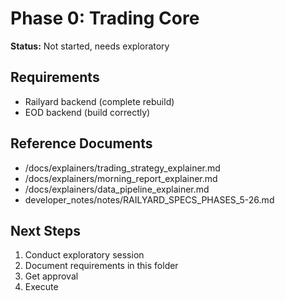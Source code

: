 # Phase 0: Trading Core

**Status:** Not started, needs exploratory

## Requirements
- Railyard backend (complete rebuild)
- EOD backend (build correctly)

## Reference Documents
- /docs/explainers/trading_strategy_explainer.md
- /docs/explainers/morning_report_explainer.md
- /docs/explainers/data_pipeline_explainer.md
- developer_notes/notes/RAILYARD_SPECS_PHASES_5-26.md

## Next Steps
1. Conduct exploratory session
2. Document requirements in this folder
3. Get approval
4. Execute
